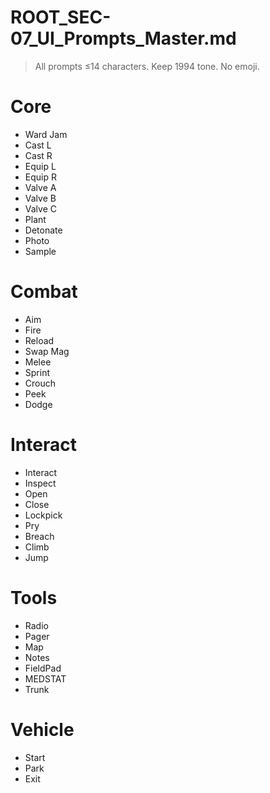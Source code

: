 # ROOT_SEC-07_UI_Prompts_Master.md
> All prompts ≤14 characters. Keep 1994 tone. No emoji.

# Core
- Ward Jam
- Cast L
- Cast R
- Equip L
- Equip R
- Valve A
- Valve B
- Valve C
- Plant
- Detonate
- Photo
- Sample

# Combat
- Aim
- Fire
- Reload
- Swap Mag
- Melee
- Sprint
- Crouch
- Peek
- Dodge

# Interact
- Interact
- Inspect
- Open
- Close
- Lockpick
- Pry
- Breach
- Climb
- Jump

# Tools
- Radio
- Pager
- Map
- Notes
- FieldPad
- MEDSTAT
- Trunk

# Vehicle
- Start
- Park
- Exit
